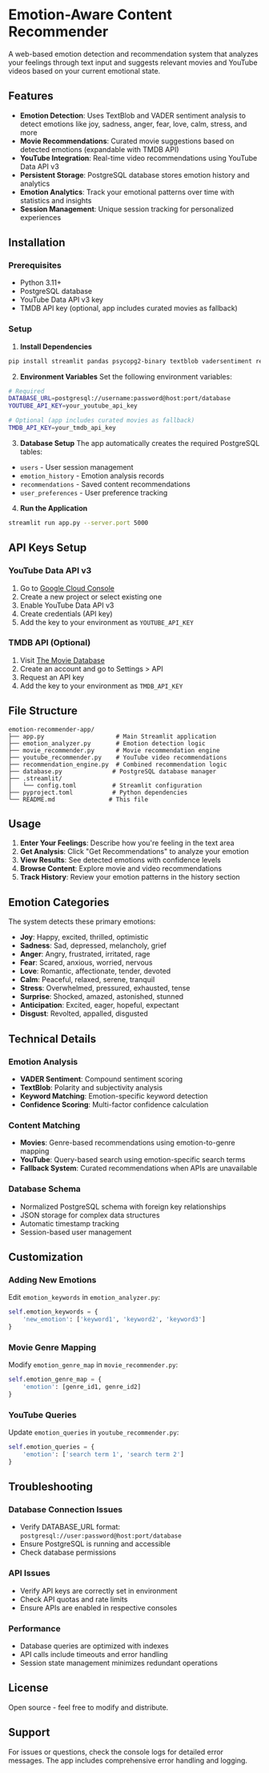 # Emotion-Aware Content Recommender

A web-based emotion detection and recommendation system that analyzes your feelings through text input and suggests relevant movies and YouTube videos based on your current emotional state.

## Features

- **Emotion Detection**: Uses TextBlob and VADER sentiment analysis to detect emotions like joy, sadness, anger, fear, love, calm, stress, and more
- **Movie Recommendations**: Curated movie suggestions based on detected emotions (expandable with TMDB API)
- **YouTube Integration**: Real-time video recommendations using YouTube Data API v3
- **Persistent Storage**: PostgreSQL database stores emotion history and analytics
- **Emotion Analytics**: Track your emotional patterns over time with statistics and insights
- **Session Management**: Unique session tracking for personalized experiences

## Installation

### Prerequisites
- Python 3.11+
- PostgreSQL database
- YouTube Data API v3 key
- TMDB API key (optional, app includes curated movies as fallback)

### Setup

1. **Install Dependencies**
```bash
pip install streamlit pandas psycopg2-binary textblob vadersentiment requests
```

2. **Environment Variables**
Set the following environment variables:
```bash
# Required
DATABASE_URL=postgresql://username:password@host:port/database
YOUTUBE_API_KEY=your_youtube_api_key

# Optional (app includes curated movies as fallback)
TMDB_API_KEY=your_tmdb_api_key
```

3. **Database Setup**
The app automatically creates the required PostgreSQL tables:
- `users` - User session management
- `emotion_history` - Emotion analysis records
- `recommendations` - Saved content recommendations
- `user_preferences` - User preference tracking

4. **Run the Application**
```bash
streamlit run app.py --server.port 5000
```

## API Keys Setup

### YouTube Data API v3
1. Go to [Google Cloud Console](https://console.cloud.google.com/)
2. Create a new project or select existing one
3. Enable YouTube Data API v3
4. Create credentials (API key)
5. Add the key to your environment as `YOUTUBE_API_KEY`

### TMDB API (Optional)
1. Visit [The Movie Database](https://www.themoviedb.org/)
2. Create an account and go to Settings > API
3. Request an API key
4. Add the key to your environment as `TMDB_API_KEY`

## File Structure

```
emotion-recommender-app/
├── app.py                    # Main Streamlit application
├── emotion_analyzer.py       # Emotion detection logic
├── movie_recommender.py      # Movie recommendation engine
├── youtube_recommender.py    # YouTube video recommendations
├── recommendation_engine.py  # Combined recommendation logic
├── database.py              # PostgreSQL database manager
├── .streamlit/
│   └── config.toml          # Streamlit configuration
├── pyproject.toml           # Python dependencies
└── README.md               # This file
```

## Usage

1. **Enter Your Feelings**: Describe how you're feeling in the text area
2. **Get Analysis**: Click "Get Recommendations" to analyze your emotion
3. **View Results**: See detected emotions with confidence levels
4. **Browse Content**: Explore movie and video recommendations
5. **Track History**: Review your emotion patterns in the history section

## Emotion Categories

The system detects these primary emotions:
- **Joy**: Happy, excited, thrilled, optimistic
- **Sadness**: Sad, depressed, melancholy, grief
- **Anger**: Angry, frustrated, irritated, rage
- **Fear**: Scared, anxious, worried, nervous
- **Love**: Romantic, affectionate, tender, devoted
- **Calm**: Peaceful, relaxed, serene, tranquil
- **Stress**: Overwhelmed, pressured, exhausted, tense
- **Surprise**: Shocked, amazed, astonished, stunned
- **Anticipation**: Excited, eager, hopeful, expectant
- **Disgust**: Revolted, appalled, disgusted

## Technical Details

### Emotion Analysis
- **VADER Sentiment**: Compound sentiment scoring
- **TextBlob**: Polarity and subjectivity analysis
- **Keyword Matching**: Emotion-specific keyword detection
- **Confidence Scoring**: Multi-factor confidence calculation

### Content Matching
- **Movies**: Genre-based recommendations using emotion-to-genre mapping
- **YouTube**: Query-based search using emotion-specific search terms
- **Fallback System**: Curated recommendations when APIs are unavailable

### Database Schema
- Normalized PostgreSQL schema with foreign key relationships
- JSON storage for complex data structures
- Automatic timestamp tracking
- Session-based user management

## Customization

### Adding New Emotions
Edit `emotion_keywords` in `emotion_analyzer.py`:
```python
self.emotion_keywords = {
    'new_emotion': ['keyword1', 'keyword2', 'keyword3']
}
```

### Movie Genre Mapping
Modify `emotion_genre_map` in `movie_recommender.py`:
```python
self.emotion_genre_map = {
    'emotion': [genre_id1, genre_id2]
}
```

### YouTube Queries
Update `emotion_queries` in `youtube_recommender.py`:
```python
self.emotion_queries = {
    'emotion': ['search term 1', 'search term 2']
}
```

## Troubleshooting

### Database Connection Issues
- Verify DATABASE_URL format: `postgresql://user:password@host:port/database`
- Ensure PostgreSQL is running and accessible
- Check database permissions

### API Issues
- Verify API keys are correctly set in environment
- Check API quotas and rate limits
- Ensure APIs are enabled in respective consoles

### Performance
- Database queries are optimized with indexes
- API calls include timeouts and error handling
- Session state management minimizes redundant operations

## License

Open source - feel free to modify and distribute.

## Support

For issues or questions, check the console logs for detailed error messages. The app includes comprehensive error handling and logging.